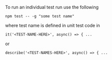 To run an individual test run use the following

    npm test -- -g "some test name"

where test name is defined in unit test code in

    it('<TEST-NAME-HERE>', async() => { ...

or

    describe('<TEST-NAMES-HERE>', async() => { ...